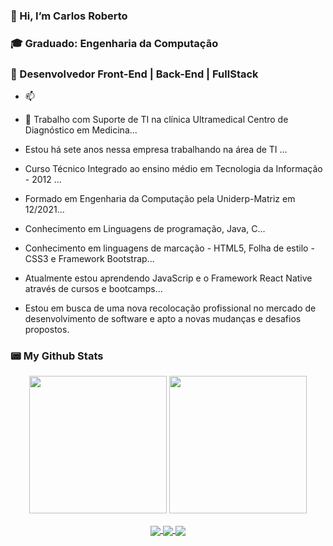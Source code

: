 ### 👋 Hi, I’m Carlos Roberto
### 🎓 Graduado: Engenharia da Computação
### 💞️ Desenvolvedor Front-End | Back-End | FullStack
  - 📫

  - 👀 Trabalho com Suporte de TI na clínica Ultramedical Centro de Diagnóstico em Medicina...
  - Estou há sete anos nessa empresa trabalhando na área de TI ...
  -  Curso Técnico Integrado ao ensino médio em Tecnologia da Informação  - 2012 ... 
  - Formado em Engenharia da Computação pela Uniderp-Matriz em 12/2021...
  - Conhecimento em Linguagens de programação, Java, C...
  - Conhecimento em linguagens de marcação - HTML5, Folha de estilo - CSS3 e Framework Bootstrap...
  - Atualmente estou aprendendo JavaScrip e o Framework React Native através de cursos e bootcamps...
  - Estou em busca de uma nova recolocação profissional no mercado de desenvolvimento de software e apto a novas mudanças e desafios propostos.

### 📟 My Github Stats

<p align="center">
  <img src="https://github-readme-stats.vercel.app/api?username=carlosti1099&theme=tokyonight" height='220' />
  <img src="https://github-readme-stats.vercel.app/api/top-langs/?username=carlosti1099&theme=tokyonight" height='220' />
</p>

<p align="center">
  <a href="mailto:carlos.ti1099@gmail.com">
    <img align="center" src="https://img.shields.io/badge/Gmail-D14836?style=for-the-badge&logo=gmail&logoColor=white" target="_blank">
  </a>
  <a href="https://www.linkedin.com/in/carlos-roberto-jr10/">
    <img align="center" src="https://img.shields.io/badge/LinkedIn-0077B5?style=for-the-badge&logo=linkedin&logoColor=white" target="_blank">
  </a>
  <a href="https://www.youtube.com/channel/UCFpvPnBvUV-ckEijMgRIdwQ/featured">
    <img align="center" src="https://img.shields.io/badge/YouTube-FF0000?style=for-the-badge&logo=youtube&logoColor=white" target="_blank">
  </a>
</p>

